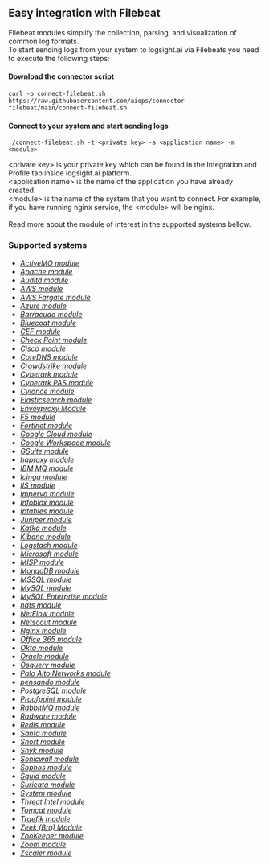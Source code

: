 ## Easy integration with Filebeat

Filebeat modules simplify the collection, parsing, and visualization of common log formats.
<br>
To start sending logs from your system to logsight.ai via Filebeats you need to execute the following steps:

#### Download the connector script
```console
curl -o connect-filebeat.sh https://raw.githubusercontent.com/aiops/connector-filebeat/main/connect-filebeat.sh
```
#### Connect to your system and start sending logs
```console
./connect-filebeat.sh -t <private key> -a <application name> -m <module>
```
\<private key\> is your private key which can be found in the Integration and Profile tab inside logsight.ai platform.<br>
\<application name\> is the name of the application you have already created.<br>
\<module\> is the name of the system that you want to connect. For example, if you have running nginx service, the \<module\> will be nginx.
<br>
<br>
Read more about the module of interest in the supported systems bellow.

### Supported systems

<div class="ulist itemizedlist">
<ul class="itemizedlist">
<li class="listitem">
<a class="xref" href="https://www.elastic.co/guide/en/beats/filebeat/current/filebeat-module-activemq.html" title="ActiveMQ module"><em>ActiveMQ module</em></a>
</li>
<li class="listitem">
<a class="xref" href="https://www.elastic.co/guide/en/beats/filebeat/current/filebeat-module-apache.html" title="Apache module"><em>Apache module</em></a>
</li>
<li class="listitem">
<a class="xref" href="https://www.elastic.co/guide/en/beats/filebeat/current/filebeat-module-auditd.html" title="Auditd module"><em>Auditd module</em></a>
</li>
<li class="listitem">
<a class="xref" href="https://www.elastic.co/guide/en/beats/filebeat/current/filebeat-module-aws.html" title="AWS module"><em>AWS module</em></a>
</li>
<li class="listitem">
<a class="xref" href="https://www.elastic.co/guide/en/beats/filebeat/current/filebeat-module-awsfargate.html" title="AWS Fargate module"><em>AWS Fargate module</em></a>
</li>
<li class="listitem">
<a class="xref" href="https://www.elastic.co/guide/en/beats/filebeat/current/filebeat-module-azure.html" title="Azure module"><em>Azure module</em></a>
</li>
<li class="listitem">
<a class="xref" href="https://www.elastic.co/guide/en/beats/filebeat/current/filebeat-module-barracuda.html" title="Barracuda module"><em>Barracuda module</em></a>
</li>
<li class="listitem">
<a class="xref" href="https://www.elastic.co/guide/en/beats/filebeat/current/filebeat-module-bluecoat.html" title="Bluecoat module"><em>Bluecoat module</em></a>
</li>
<li class="listitem">
<a class="xref" href="https://www.elastic.co/guide/en/beats/filebeat/current/filebeat-module-cef.html" title="CEF module"><em>CEF module</em></a>
</li>
<li class="listitem">
<a class="xref" href="https://www.elastic.co/guide/en/beats/filebeat/current/filebeat-module-checkpoint.html" title="Check Point module"><em>Check Point module</em></a>
</li>
<li class="listitem">
<a class="xref" href="https://www.elastic.co/guide/en/beats/filebeat/current/filebeat-module-cisco.html" title="Cisco module"><em>Cisco module</em></a>
</li>
<li class="listitem">
<a class="xref" href="https://www.elastic.co/guide/en/beats/filebeat/current/filebeat-module-coredns.html" title="CoreDNS module"><em>CoreDNS module</em></a>
</li>
<li class="listitem">
<a class="xref" href="https://www.elastic.co/guide/en/beats/filebeat/current/filebeat-module-crowdstrike.html" title="Crowdstrike module"><em>Crowdstrike module</em></a>
</li>
<li class="listitem">
<a class="xref" href="https://www.elastic.co/guide/en/beats/filebeat/current/filebeat-module-cyberark.html" title="Cyberark module"><em>Cyberark module</em></a>
</li>
<li class="listitem">
<a class="xref" href="https://www.elastic.co/guide/en/beats/filebeat/current/filebeat-module-cyberarkpas.html" title="Cyberark PAS module"><em>Cyberark PAS module</em></a>
</li>
<li class="listitem">
<a class="xref" href="https://www.elastic.co/guide/en/beats/filebeat/current/filebeat-module-cylance.html" title="Cylance module"><em>Cylance module</em></a>
</li>
<li class="listitem">
<a class="xref" href="https://www.elastic.co/guide/en/beats/filebeat/current/filebeat-module-elasticsearch.html" title="Elasticsearch module"><em>Elasticsearch module</em></a>
</li>
<li class="listitem">
<a class="xref" href="https://www.elastic.co/guide/en/beats/filebeat/current/filebeat-module-envoyproxy.html" title="Envoyproxy Module"><em>Envoyproxy Module</em></a>
</li>
<li class="listitem">
<a class="xref" href="https://www.elastic.co/guide/en/beats/filebeat/current/filebeat-module-f5.html" title="F5 module"><em>F5 module</em></a>
</li>
<li class="listitem">
<a class="xref" href="https://www.elastic.co/guide/en/beats/filebeat/current/filebeat-module-fortinet.html" title="Fortinet module"><em>Fortinet module</em></a>
</li>
<li class="listitem">
<a class="xref" href="https://www.elastic.co/guide/en/beats/filebeat/current/filebeat-module-gcp.html" title="Google Cloud module"><em>Google Cloud module</em></a>
</li>
<li class="listitem">
<a class="xref" href="https://www.elastic.co/guide/en/beats/filebeat/current/filebeat-module-google_workspace.html" title="Google Workspace module"><em>Google Workspace module</em></a>
</li>
<li class="listitem">
<a class="xref" href="https://www.elastic.co/guide/en/beats/filebeat/current/filebeat-module-gsuite.html" title="GSuite module"><em>GSuite module</em></a>
</li>
<li class="listitem">
<a class="xref" href="https://www.elastic.co/guide/en/beats/filebeat/current/filebeat-module-haproxy.html" title="haproxy module"><em>haproxy module</em></a>
</li>
<li class="listitem">
<a class="xref" href="https://www.elastic.co/guide/en/beats/filebeat/current/filebeat-module-ibmmq.html" title="IBM MQ module"><em>IBM MQ module</em></a>
</li>
<li class="listitem">
<a class="xref" href="https://www.elastic.co/guide/en/beats/filebeat/current/filebeat-module-icinga.html" title="Icinga module"><em>Icinga module</em></a>
</li>
<li class="listitem">
<a class="xref" href="https://www.elastic.co/guide/en/beats/filebeat/current/filebeat-module-iis.html" title="IIS module"><em>IIS module</em></a>
</li>
<li class="listitem">
<a class="xref" href="https://www.elastic.co/guide/en/beats/filebeat/current/filebeat-module-imperva.html" title="Imperva module"><em>Imperva module</em></a>
</li>
<li class="listitem">
<a class="xref" href="https://www.elastic.co/guide/en/beats/filebeat/current/filebeat-module-infoblox.html" title="Infoblox module"><em>Infoblox module</em></a>
</li>
<li class="listitem">
<a class="xref" href="https://www.elastic.co/guide/en/beats/filebeat/current/filebeat-module-iptables.html" title="Iptables module"><em>Iptables module</em></a>
</li>
<li class="listitem">
<a class="xref" href="https://www.elastic.co/guide/en/beats/filebeat/current/filebeat-module-juniper.html" title="Juniper module"><em>Juniper module</em></a>
</li>
<li class="listitem">
<a class="xref" href="https://www.elastic.co/guide/en/beats/filebeat/current/filebeat-module-kafka.html" title="Kafka module"><em>Kafka module</em></a>
</li>
<li class="listitem">
<a class="xref" href="https://www.elastic.co/guide/en/beats/filebeat/current/filebeat-module-kibana.html" title="Kibana module"><em>Kibana module</em></a>
</li>
<li class="listitem">
<a class="xref" href="https://www.elastic.co/guide/en/beats/filebeat/current/filebeat-module-logstash.html" title="Logstash module"><em>Logstash module</em></a>
</li>
<li class="listitem">
<a class="xref" href="https://www.elastic.co/guide/en/beats/filebeat/current/filebeat-module-microsoft.html" title="Microsoft module"><em>Microsoft module</em></a>
</li>
<li class="listitem">
<a class="xref" href="https://www.elastic.co/guide/en/beats/filebeat/current/filebeat-module-misp.html" title="MISP module"><em>MISP module</em></a>
</li>
<li class="listitem">
<a class="xref" href="https://www.elastic.co/guide/en/beats/filebeat/current/filebeat-module-mongodb.html" title="MongoDB module"><em>MongoDB module</em></a>
</li>
<li class="listitem">
<a class="xref" href="https://www.elastic.co/guide/en/beats/filebeat/current/filebeat-module-mssql.html" title="MSSQL module"><em>MSSQL module</em></a>
</li>
<li class="listitem">
<a class="xref" href="https://www.elastic.co/guide/en/beats/filebeat/current/filebeat-module-mysql.html" title="MySQL module"><em>MySQL module</em></a>
</li>
<li class="listitem">
<a class="xref" href="https://www.elastic.co/guide/en/beats/filebeat/current/filebeat-module-mysqlenterprise.html" title="MySQL Enterprise module"><em>MySQL Enterprise module</em></a>
</li>
<li class="listitem">
<a class="xref" href="https://www.elastic.co/guide/en/beats/filebeat/current/filebeat-module-nats.html" title="nats module"><em>nats module</em></a>
</li>
<li class="listitem">
<a class="xref" href="https://www.elastic.co/guide/en/beats/filebeat/current/filebeat-module-netflow.html" title="NetFlow module"><em>NetFlow module</em></a>
</li>
<li class="listitem">
<a class="xref" href="https://www.elastic.co/guide/en/beats/filebeat/current/filebeat-module-netscout.html" title="Netscout module"><em>Netscout module</em></a>
</li>
<li class="listitem">
<a class="xref" href="https://www.elastic.co/guide/en/beats/filebeat/current/filebeat-module-nginx.html" title="Nginx module"><em>Nginx module</em></a>
</li>
<li class="listitem">
<a class="xref" href="https://www.elastic.co/guide/en/beats/filebeat/current/filebeat-module-o365.html" title="Office 365 module"><em>Office 365 module</em></a>
</li>
<li class="listitem">
<a class="xref" href="https://www.elastic.co/guide/en/beats/filebeat/current/filebeat-module-okta.html" title="Okta module"><em>Okta module</em></a>
</li>
<li class="listitem">
<a class="xref" href="https://www.elastic.co/guide/en/beats/filebeat/current/filebeat-module-oracle.html" title="Oracle module"><em>Oracle module</em></a>
</li>
<li class="listitem">
<a class="xref" href="https://www.elastic.co/guide/en/beats/filebeat/current/filebeat-module-osquery.html" title="Osquery module"><em>Osquery module</em></a>
</li>
<li class="listitem">
<a class="xref" href="https://www.elastic.co/guide/en/beats/filebeat/current/filebeat-module-panw.html" title="Palo Alto Networks module"><em>Palo Alto Networks module</em></a>
</li>
<li class="listitem">
<a class="xref" href="https://www.elastic.co/guide/en/beats/filebeat/current/filebeat-module-pensando.html" title="pensando module"><em>pensando module</em></a>
</li>
<li class="listitem">
<a class="xref" href="https://www.elastic.co/guide/en/beats/filebeat/current/filebeat-module-postgresql.html" title="PostgreSQL module"><em>PostgreSQL module</em></a>
</li>
<li class="listitem">
<a class="xref" href="https://www.elastic.co/guide/en/beats/filebeat/current/filebeat-module-proofpoint.html" title="Proofpoint module"><em>Proofpoint module</em></a>
</li>
<li class="listitem">
<a class="xref" href="https://www.elastic.co/guide/en/beats/filebeat/current/filebeat-module-rabbitmq.html" title="RabbitMQ module"><em>RabbitMQ module</em></a>
</li>
<li class="listitem">
<a class="xref" href="https://www.elastic.co/guide/en/beats/filebeat/current/filebeat-module-radware.html" title="Radware module"><em>Radware module</em></a>
</li>
<li class="listitem">
<a class="xref" href="https://www.elastic.co/guide/en/beats/filebeat/current/filebeat-module-redis.html" title="Redis module"><em>Redis module</em></a>
</li>
<li class="listitem">
<a class="xref" href="https://www.elastic.co/guide/en/beats/filebeat/current/filebeat-module-santa.html" title="Santa module"><em>Santa module</em></a>
</li>
<li class="listitem">
<a class="xref" href="https://www.elastic.co/guide/en/beats/filebeat/current/filebeat-module-snort.html" title="Snort module"><em>Snort module</em></a>
</li>
<li class="listitem">
<a class="xref" href="https://www.elastic.co/guide/en/beats/filebeat/current/filebeat-module-snyk.html" title="Snyk module"><em>Snyk module</em></a>
</li>
<li class="listitem">
<a class="xref" href="https://www.elastic.co/guide/en/beats/filebeat/current/filebeat-module-sonicwall.html" title="Sonicwall module"><em>Sonicwall module</em></a>
</li>
<li class="listitem">
<a class="xref" href="https://www.elastic.co/guide/en/beats/filebeat/current/filebeat-module-sophos.html" title="Sophos module"><em>Sophos module</em></a>
</li>
<li class="listitem">
<a class="xref" href="https://www.elastic.co/guide/en/beats/filebeat/current/filebeat-module-squid.html" title="Squid module"><em>Squid module</em></a>
</li>
<li class="listitem">
<a class="xref" href="https://www.elastic.co/guide/en/beats/filebeat/current/filebeat-module-suricata.html" title="Suricata module"><em>Suricata module</em></a>
</li>
<li class="listitem">
<a class="xref" href="https://www.elastic.co/guide/en/beats/filebeat/current/filebeat-module-system.html" title="System module"><em>System module</em></a>
</li>
<li class="listitem">
<a class="xref" href="https://www.elastic.co/guide/en/beats/filebeat/current/filebeat-module-threatintel.html" title="Threat Intel module"><em>Threat Intel module</em></a>
</li>
<li class="listitem">
<a class="xref" href="https://www.elastic.co/guide/en/beats/filebeat/current/filebeat-module-tomcat.html" title="Tomcat module"><em>Tomcat module</em></a>
</li>
<li class="listitem">
<a class="xref" href="https://www.elastic.co/guide/en/beats/filebeat/current/filebeat-module-traefik.html" title="Traefik module"><em>Traefik module</em></a>
</li>
<li class="listitem">
<a class="xref" href="https://www.elastic.co/guide/en/beats/filebeat/current/filebeat-module-zeek.html" title="Zeek (Bro) Module"><em>Zeek (Bro) Module</em></a>
</li>
<li class="listitem">
<a class="xref" href="https://www.elastic.co/guide/en/beats/filebeat/current/filebeat-module-zookeeper.html" title="ZooKeeper module"><em>ZooKeeper module</em></a>
</li>
<li class="listitem">
<a class="xref" href="https://www.elastic.co/guide/en/beats/filebeat/current/filebeat-module-zoom.html" title="Zoom module"><em>Zoom module</em></a>
</li>
<li class="listitem">
<a class="xref" href="https://www.elastic.co/guide/en/beats/filebeat/current/filebeat-module-zscaler.html" title="Zscaler module"><em>Zscaler module</em></a>
</li>
</ul>
</div>
